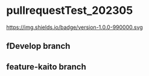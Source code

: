 # pullrequestTest_202305

https://img.shields.io/badge/version-1.0.0-990000.svg

## fDevelop branch

## feature-kaito branch

